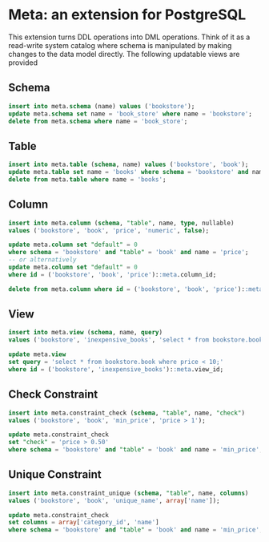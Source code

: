 Meta: an extension for PostgreSQL
=================================

This extension turns DDL operations into DML operations. Think of it as a read-write system catalog where schema is manipulated by making changes to the data model directly. The following updatable views are provided

Schema
------
```sql
insert into meta.schema (name) values ('bookstore');
update meta.schema set name = 'book_store' where name = 'bookstore';
delete from meta.schema where name = 'book_store';
```
Table
-----
```sql
insert into meta.table (schema, name) values ('bookstore', 'book');
update meta.table set name = 'books' where schema = 'bookstore' and name = 'book';
delete from meta.table where name = 'books';
```
Column
------
```sql
insert into meta.column (schema, "table", name, type, nullable)
values ('bookstore', 'book', 'price', 'numeric', false);

update meta.column set "default" = 0
where schema = 'bookstore' and "table" = 'book' and name = 'price';
-- or alternatively
update meta.column set "default" = 0
where id = ('bookstore', 'book', 'price')::meta.column_id;

delete from meta.column where id = ('bookstore', 'book', 'price')::meta.column_id;
```
View
----
```sql
insert into meta.view (schema, name, query)
values ('bookstore', 'inexpensive_books', 'select * from bookstore.book where price < 5;');

update meta.view
set query = 'select * from bookstore.book where price < 10;'
where id = ('bookstore', 'inexpensive_books')::meta.view_id;
```
Check Constraint
----------------
```sql
insert into meta.constraint_check (schema, "table", name, "check")
values ('bookstore', 'book', 'min_price', 'price > 1');

update meta.constraint_check
set "check" = 'price > 0.50'
where schema = 'bookstore' and "table" = 'book' and name = 'min_price';
```
Unique Constraint
-----------------
```sql
insert into meta.constraint_unique (schema, "table", name, columns)
values ('bookstore', 'book', 'unique_name', array['name']);

update meta.constraint_check
set columns = array['category_id', 'name']
where schema = 'bookstore' and "table" = 'book' and name = 'min_price';
```
